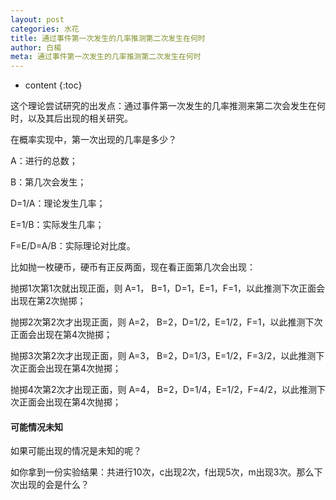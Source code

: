 ```yaml
---
layout: post
categories: 水花
title: 通过事件第一次发生的几率推测第二次发生在何时
author: 白楊
meta: 通过事件第一次发生的几率推测第二次发生在何时
---
```

* content
{:toc}

这个理论尝试研究的出发点：通过事件第一次发生的几率推测来第二次会发生在何时，以及其后出现的相关研究。

在概率实现中，第一次出现的几率是多少？

A：进行的总数；

B：第几次会发生；

D=1/A：理论发生几率；

E=1/B：实际发生几率；

F=E/D=A/B：实际理论对比度。

比如抛一枚硬币，硬币有正反两面，现在看正面第几次会出现：

抛掷1次第1次就出现正面，则 A=1， B=1，D=1，E=1，F=1，以此推测下次正面会出现在第2次抛掷；

抛掷2次第2次才出现正面，则 A=2， B=2，D=1/2，E=1/2，F=1，以此推测下次正面会出现在第4次抛掷；

抛掷3次第2次才出现正面，则 A=3， B=2，D=1/3，E=1/2，F=3/2，以此推测下次正面会出现在第4次抛掷；

抛掷4次第2次才出现正面，则 A=4， B=2，D=1/4，E=1/2，F=4/2，以此推测下次正面会出现在第4次抛掷；

#### 可能情况未知

如果可能出现的情况是未知的呢？

如你拿到一份实验结果：共进行10次，c出现2次，f出现5次，m出现3次。那么下次出现的会是什么？




